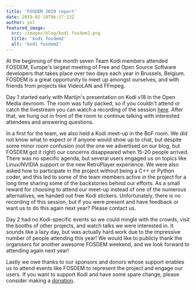 ```yaml
---
title: 'FOSDEM 2019 report'
date: 2019-02-10T06:17:13Z
author: yol
featured_image:
  src: /images/blog/kodi fosdem2.png
  title: 'kodi fosdem2'
  alt: 'kodi fosdem2'
---
```

At the beginning of the month seven Team Kodi members attended FOSDEM, Europe's largest meeting of Free and Open Source Software developers that takes place over two days each year in Brussels, Belgium. FOSDEM is a great opportunity to meet up amongst ourselves, and with friends from projects like VideoLAN and FFmpeg.

 Day 1 started early with Martijn's presentation on Kodi v18 in the Open Media devroom. The room was fully packed, so if you couldn't attend or catch the livestream you can watch a recording of the session [here](https://video.fosdem.org/2019/H.1309/media_kodi.webm). After that, we hung out in front of the room to continue talking with interested attendees and answering questions.

 In a first for the team, we also held a Kodi meet-up in the BoF room. We did not know what to expect or if anyone would show up to chat, but despite some minor room confusion (not the one we advertised on our blog, but FOSDEM got it right) our concerns disappeared when 15-20 people arrived. There was no specific agenda, but several users engaged us on topics like Linux/NVIDIA support or the new RetroPlayer experience. We were also asked how to participate in the project without being a C++ or Python coder, and this led to some of the team members active in the project for a long time sharing some of the backstories behind our efforts. As a small reward for choosing to attend our meet-up instead of one of the numerous alternatives, we handed out free Kodi stickers. Unfortunately, there is no recording of this session, but if you were present and have feedback or want us to do this again next year? Please contact us.

 Day 2 had no Kodi-specific events so we could mingle with the crowds, visit the booths of other projects, and watch talks we were interested in. It sounds like a lazy day, but was actually hard work due to the impressive number of people attending this year! We would like to publicly thank the organisers for another awesome FOSDEM weekend, and we look forward to attending again next year!

 Lastly we owe thanks to our sponsors and donors whose support enables us to attend events like FOSDEM to represent the project and engage our users. If you want to support Kodi and have some spare change, please consider making a [donation](https://kodi.tv/contribute/donate).

 